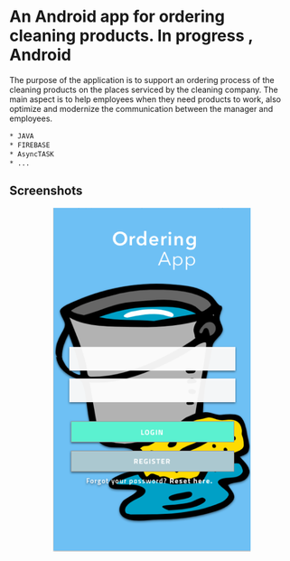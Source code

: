 # An Android app for ordering cleaning products. In progress , Android

The purpose of the application is to support an ordering process of the cleaning products on the places serviced by the cleaning company. The main aspect is to help employees when they need products to work, also optimize and modernize the communication between the manager and employees.

```
* JAVA
* FIREBASE
* AsyncTASK
* ...

```

## Screenshots

<p align="center">
  <img src="example.png" width="350"/>
</p>


